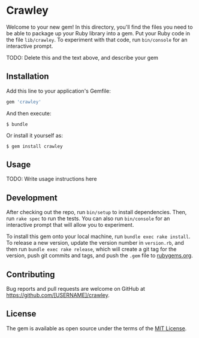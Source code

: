 # Crawley

Welcome to your new gem! In this directory, you'll find the files you need to be able to package up your Ruby library into a gem. Put your Ruby code in the file `lib/crawley`. To experiment with that code, run `bin/console` for an interactive prompt.

TODO: Delete this and the text above, and describe your gem

## Installation

Add this line to your application's Gemfile:

```ruby
gem 'crawley'
```

And then execute:

    $ bundle

Or install it yourself as:

    $ gem install crawley

## Usage

TODO: Write usage instructions here

## Development

After checking out the repo, run `bin/setup` to install dependencies. Then, run `rake spec` to run the tests. You can also run `bin/console` for an interactive prompt that will allow you to experiment.

To install this gem onto your local machine, run `bundle exec rake install`. To release a new version, update the version number in `version.rb`, and then run `bundle exec rake release`, which will create a git tag for the version, push git commits and tags, and push the `.gem` file to [rubygems.org](https://rubygems.org).

## Contributing

Bug reports and pull requests are welcome on GitHub at https://github.com/[USERNAME]/crawley.

## License

The gem is available as open source under the terms of the [MIT License](http://opensource.org/licenses/MIT).
